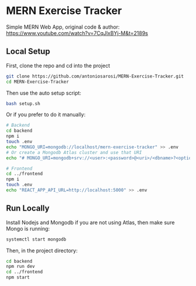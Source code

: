 # MERN Exercise Tracker

Simple MERN Web App, original code & author: <br />
https://www.youtube.com/watch?v=7CqJlxBYj-M&t=2189s

## Local Setup

First, clone the repo and cd into the project
```bash
git clone https://github.com/antoniosarosi/MERN-Exercise-Tracker.git
cd MERN-Exercise-Tracker
```

Then use the auto setup script:
```bash
bash setup.sh
```

Or if you prefer to do it manually:

```bash
# Backend
cd backend
npm i
touch .env
echo "MONGO_URI=mongodb://localhost/mern-exercise-tracker" >> .env
# Or create a Mongodb Atlas cluster and use that URI
echo "# MONGO_URI=mongodb+srv://<user>:<password>@<uri>/<dbname>?<options>" >> .env

# Frontend
cd ../frontend
npm i
touch .env
echo "REACT_APP_API_URL=http://localhost:5000" >> .env
```
## Run Locally

Install Nodejs and Mongodb if you are not using Atlas, then make sure Mongo
is running:
```bash
systemctl start mongodb
```
Then, in the project directory:
```bash
cd backend
npm run dev
cd ../frontend
npm start
```
